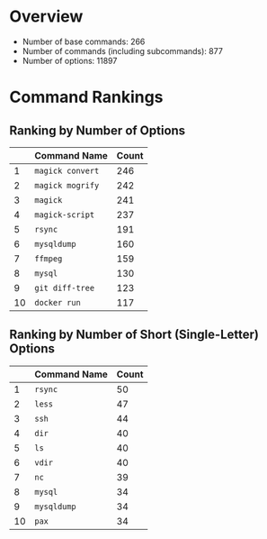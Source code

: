 # Overview

- Number of base commands: 266
- Number of commands (including subcommands): 877
- Number of options: 11897

# Command Rankings

## Ranking by Number of Options

||Command Name|Count|
|:--|:--|:--|
|1|`magick convert`|246|
|2|`magick mogrify`|242|
|3|`magick`|241|
|4|`magick-script`|237|
|5|`rsync`|191|
|6|`mysqldump`|160|
|7|`ffmpeg`|159|
|8|`mysql`|130|
|9|`git diff-tree`|123|
|10|`docker run`|117|

## Ranking by Number of Short (Single-Letter) Options

||Command Name|Count|
|:--|:--|:--|
|1|`rsync`|50|
|2|`less`|47|
|3|`ssh`|44|
|4|`dir`|40|
|5|`ls`|40|
|6|`vdir`|40|
|7|`nc`|39|
|8|`mysql`|34|
|9|`mysqldump`|34|
|10|`pax`|34|